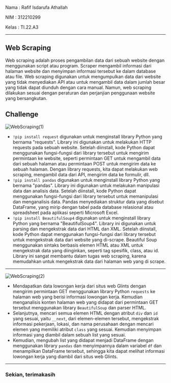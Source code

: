 Nama : Rafif Isdarufa Athallah

NIM : 312210299

Kelas : TI.22.A3

---

## Web Scraping

Web scraping adalah proses pengambilan data dari sebuah website dengan menggunakan script atau program. Scraper mengambil informasi dari halaman website dan menyimpan informasi tersebut ke dalam database atau file. Web scraping digunakan untuk mengumpulkan data dari website yang tidak menyediakan API atau untuk mengambil data dalam jumlah besar yang tidak dapat diunduh dengan cara manual. Namun, web scraping dilakukan sesuai dengan peraturan dan perjanjian penggunaan website yang bersangkutan.

## Challenge

![WebScraping(1)](https://user-images.githubusercontent.com/115514467/213097631-ba74ef19-637f-42bf-8ae3-ef774b5c4db9.jpg)

- `!pip install request` digunakan untuk menginstall library Python yang bernama "requests". Library ini digunakan untuk melakukan HTTP requests pada sebuah website. Setelah diinstall, kode Python dapat menggunakan fungsi-fungsi dari library tersebut untuk mengirim permintaan ke website, seperti permintaan GET untuk mengambil data dari sebuah halaman atau permintaan POST untuk mengirim data ke sebuah halaman. Dengan library requests, kita dapat melakukan web scraping, mengambil data dari API, mengirim data ke formulir, dll.
- `!pip install pandas` digunakan untuk menginstall library Python yang bernama "pandas". Library ini digunakan untuk melakukan manipulasi data dan analisis data. Setelah diinstall, kode Python dapat menggunakan fungsi-fungsi dari library tersebut untuk memanipulasi dan menganalisis data. Pandas menyediakan struktur data yang disebut DataFrame, yang mirip dengan tabel pada database relasional atau spreadsheet pada aplikasi seperti Microsoft Excel.
- `!pip install BeautifulSoup4` digunakan untuk menginstall library Python yang bernama "BeautifulSoup4". Library ini digunakan untuk parsing dan mengekstrak data dari HTML dan XML. Setelah diinstall, kode Python dapat menggunakan fungsi-fungsi dari library tersebut untuk mengekstrak data dari website yang di-scrape. Beautiful Soup menggunakan sintaks berbasis elemen HTML atau XML untuk mengekstrak data yang diinginkan, seperti tag spesifik, class, atau id. Library ini sangat membantu dalam tugas web scraping, karena memudahkan untuk mengekstrak data dari halaman web yang di scrape.

---

![WebScraping(2)](https://user-images.githubusercontent.com/115514467/213097615-1b505752-b4ee-4bb7-abae-f40bb6e45366.jpg)

- Mendapatkan data lowongan kerja dari situs web Glints dengan mengirim permintaan GET menggunakan library Python `requests` ke halaman web yang berisi informasi lowongan kerja. Kemudian menganalisis konten halaman web yang didapat dari permintaan GET tersebut menggunakan library `BeautifulSoup` dan parser HTML.
- Selanjutnya, mencari semua elemen HTML dengan atribut `div` dan `id` yang sesuai, yaitu `__next`, dari elemen-elemen tersebut, mengekstrak informasi pekerjaan, lokasi, dan nama perusahaan dengan mencari elemen yang memiliki atribut `class` yang sesuai. Kemudian menyimpan informasi yang diambil dalam sebuah list yang sesuai.
- Kemudian, mengubah list yang didapat menjadi DataFrame dengan menggunakan library `pandas` dan menyimpannya dalam variabel `df` dan menampilkan DataFrame tersebut, sehingga kita dapat melihat informasi lowongan kerja yang diambil dari situs web Glints.

---

### Sekian, terimakasih
